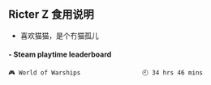## Ricter Z 食用说明
- 喜欢猫猫，是个冇猫孤儿

<!-- steam-box start -->
#### - Steam playtime leaderboard
```text
🎮 World of Warships                 🕘 34 hrs 46 mins
```
<!-- Powered by https://github.com/YouEclipse/steam-box . -->
<!-- steam-box end -->
